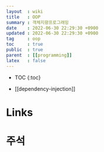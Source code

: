 ```yaml
---
layout  : wiki
title   : OOP
summary : 객체지향프로그래밍
date    : 2022-06-30 22:29:30 +0900
updated : 2022-06-30 22:29:30 +0900
tag     : oop
toc     : true
public  : true
parent  : [[programming]]
latex   : false
---
```

* TOC
{:toc}

* [[dependency-injection]]

# Links

# 주석
